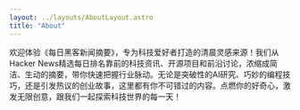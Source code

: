 ```yaml
---
layout: ../layouts/AboutLayout.astro
title: "About"
---
```


欢迎体验《每日黑客新闻摘要》，专为科技爱好者打造的清晨灵感来源！我们从Hacker News精选每日排名靠前的科技资讯、开源项目和前沿讨论，浓缩成简洁、生动的摘要，带你快速把握行业脉动。无论是突破性的AI研究、巧妙的编程技巧，还是引发热议的创业故事，这里都有你不可错过的内容。点燃你的好奇心，激发无限创意，跟我们一起探索科技世界的每一天！